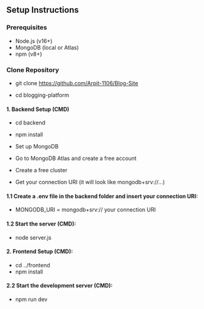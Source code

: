 ## Setup Instructions

### Prerequisites
- Node.js (v16+)
- MongoDB (local or Atlas)
- npm (v8+)

### Clone Repository

- git clone https://github.com/Arpit-1106/Blog-Site

- cd blogging-platform

#### 1. Backend Setup (CMD)

- cd backend
- npm install

- Set up MongoDB
- Go to MongoDB Atlas and create a free account

- Create a free cluster

- Get your connection URI (it will look like mongodb+srv://...)


#### 1.1 Create a .env file in the backend folder and insert your connection URI:

- MONGODB_URI = mongodb+srv:// your connection URI

#### 1.2 Start the server (CMD):

- node server.js

#### 2. Frontend Setup (CMD):

- cd ../frontend
- npm install

#### 2.2 Start the development server (CMD):

- npm run dev